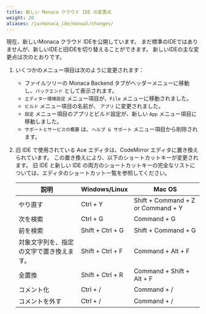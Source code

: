 ```yaml
---
title: 新しい Monaca クラウド IDE の変更点
weight: 20
aliases: /ja/monaca_ide/manual/changes/
---
```


現在、新しいMonaca クラウド IDEを公開しています。
まだ標準のIDEではありませんが、新しいIDEと旧IDEを切り替えることができます。
新しいIDEの主な変更点は次のとおりです。

1.  いくつかのメニュー項目は次のように変更されます：

    - ファイルツリーの Monaca Backend タブがヘッダーメニューに移動し、`バックエンド` として表示されます。
    - `エディター環境設定` メニュー項目が、`File` メニューに移動されました。
    - `ビルド` メニュー項目の名前が、 `アプリ` に変更されました。
    - `設定` メニュー項目のアプリとビルド設定が、新しい `App` メニュー項目に移動しました。
    - `サポートとサービスの概要` は、`ヘルプ & サポート` メニュー項目から削除されます。

2.  旧 IDE で使用されている Ace エディタは、CodeMirror
    エディタに置き換えられています。
    この置き換えにより、以下のショートカットキーが変更されます。 旧 IDE
    と新しい IDE
    の両方のショートカットキーの完全なリストについては、エディタのショートカット一覧を参照してください。

    説明 | Windows/Linux | Mac OS
    ----|---------------|----------
    やり直す| Ctrl + Y | Shift + Command + Z or Command + Y
    次を検索| Ctrl + G | Command + G
    前を検索 | Shift + Ctrl + G | Shift + Command + G
    対象文字列を、指定の文字で置き換えます。| Shift + Ctrl + F | Command + Alt + F
    全置換 | Shift + Ctrl + R | Command + Shift + Alt + F
    コメント化 | Ctrl + / | Command + /
    コメントを外す | Ctrl + / | Command + /

